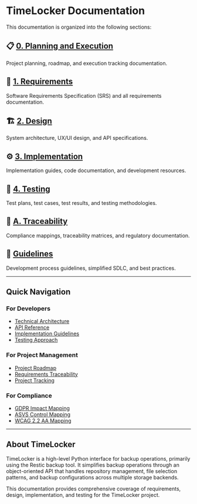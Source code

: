 # TimeLocker Documentation

This documentation is organized into the following sections:

## 📋 [0. Planning and Execution](0-planning-and-execution/)

Project planning, roadmap, and execution tracking documentation.

## 📝 [1. Requirements](1-requirements/)

Software Requirements Specification (SRS) and all requirements documentation.

## 🏗️ [2. Design](2-design/)

System architecture, UX/UI design, and API specifications.

## ⚙️ [3. Implementation](3-implementation/)

Implementation guides, code documentation, and development resources.

## 🧪 [4. Testing](4-testing/)

Test plans, test cases, test results, and testing methodologies.

## 🔗 [A. Traceability](A-traceability/)

Compliance mappings, traceability matrices, and regulatory documentation.

## 📖 [Guidelines](guidelines/)

Development process guidelines, simplified SDLC, and best practices.

---

## Quick Navigation

### For Developers

- [Technical Architecture](2-design/technical-architecture.md)
- [API Reference](2-design/api-reference.md)
- [Implementation Guidelines](guidelines/simplified-sdlc-process.md)
- [Testing Approach](guidelines/simplified-testing-approach.md)

### For Project Management

- [Project Roadmap](0-planning-and-execution/roadmap.md)
- [Requirements Traceability](A-traceability/requirements-traceability-matrix.md)
- [Project Tracking](0-planning-and-execution/project-tracking.md)

### For Compliance

- [GDPR Impact Mapping](A-traceability/gdpr-impact-mapping.md)
- [ASVS Control Mapping](A-traceability/asvs-control-mapping.md)
- [WCAG 2.2 AA Mapping](A-traceability/wcag-2-2-aa-mapping.md)

---

## About TimeLocker

TimeLocker is a high-level Python interface for backup operations, primarily using the Restic backup tool. It simplifies backup operations through an
object-oriented API that handles repository management, file selection patterns, and backup configurations across multiple storage backends.

This documentation provides comprehensive coverage of requirements, design, implementation, and testing for the TimeLocker project.
